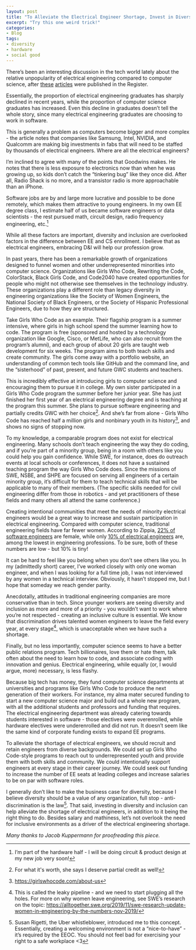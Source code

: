 ```yaml
---                                                                                                     
layout: post                                                                                             
title: "To Alleviate the Electrical Engineer Shortage, Invest in Diversity and Inclusion"                
excerpt: "Try this one weird trick!"
categories:                                             
- Blog                                                                                                  
tags:                                                                                         
- diversity       
- hardware                                           
- social good                         
--- 
```


There’s been an interesting discussion in the tech world lately about the relative unpopularity of electrical engineering compared to computer science, after [these](https://www.theregister.com/2022/07/18/electrical_engineers_extinction/) [articles](https://www.theregister.com/2022/07/08/semiconductor_engineer_shortage/) were published in the Register.

Essentially, the proportion of electrical engineering graduates has sharply declined in recent years, while the proportion of computer science graduates has increased. Even this decline in graduates doesn’t tell the whole story, since many electrical engineering graduates are choosing to work in software.

This is generally a problem as computers become bigger and more complex - the article notes that companies like Samsung, Intel, NVIDIA, and Qualcomm are making big investments in fabs that will need to be staffed by thousands of electrical engineers. Where are all the electrical engineers?

I’m inclined to agree with many of the points that Goodwins makes. He notes that there is less exposure to electronics now than when he was growing up, so kids don’t catch the “tinkering bug” like they once did. After all, Radio Shack is no more, and a transistor radio is more approachable than an iPhone.

Software jobs are by and large more lucrative and possible to be done remotely, which makes them attractive to young engineers. In my own EE degree class, I estimate half of us became software engineers or data scientists - the rest pursued math, circuit design, radio frequency engineering, etc.[^1]

While all these factors are important, diversity and inclusion are overlooked factors in the difference between EE and CS enrollment. I believe that as electrical engineers, embracing D&I will help our profession grow.

In past years, there has been a remarkable growth of organizations designed to funnel women and other underrepresented minorities into computer science. Organizations like Girls Who Code, Rewriting the Code, ColorStack, Black Girls Code, and Code2040 have created opportunities for people who might not otherwise see themselves in the technology industry. These organizations play a different role than legacy diversity in engineering organizations like the Society of Women Engineers, the National Society of Black Engineers, or the Society of Hispanic Professional Engineers, due to how they are structured.

Take Girls Who Code as an example. Their flagship program is a summer intensive, where girls in high school spend the summer learning how to code. The program is free (sponsored and hosted by a technology organization like Google, Cisco, or MetLife, who can also recruit from the program’s alumni), and each group of about 20 girls are taught web development for six weeks. The program aims to both teach skills and create community. The girls come away with a portfolio website, an understanding of common tech tools like GitHub and the command line, and the “sisterhood” of past, present, and future GWC students and teachers. 

This is incredibly effective at introducing girls to computer science and encouraging them to pursue it in college. My own sister participated in a Girls Who Code program the summer before her junior year. She has just finished her first year of an electrical engineering degree and is teaching at the program this summer. She plans to pursue software engineering and partially credits GWC with her choice[^2]. And she’s far from alone - Girls Who Code has reached half a million girls and nonbinary youth in its history[^3], and shows no signs of stopping now.

To my knowledge, a comparable program does not exist for electrical engineering. Many schools don’t teach engineering the way they do coding, and if you’re part of a minority group, being in a room with others like you could help you gain confidence. While SWE, for instance, does do outreach events at local schools or conferences, it does not have a sustained teaching program the way Girls Who Code does. Since the missions of SWE, NSBE, and SHPE are focused on serving all engineers of a certain minority group, it’s difficult for them to teach technical skills that will be applicable to many of their members. (The specific skills needed for civil engineering differ from those in robotics - and yet practitioners of these fields and many others all attend the same conference.)

Creating intentional communities that meet the needs of minority electrical engineers would be a great way to increase and sustain participation in electrical engineering. Compared with computer science, traditional engineering fields have far fewer women. According to Zippia, [22% of software engineers](https://www.zippia.com/software-engineer-jobs/demographics/) are female, while only [10% of electrical engineers](https://www.zippia.com/electrical-engineer-jobs/demographics/) are, among the lowest in engineering professions. To be sure, both of these numbers are low - but 10% is tiny!

It can be hard to feel like you belong when you don’t see others like you. In my (admittedly short) career, I’ve worked closely with only one woman engineer, and when I was looking for a full time job, I was not interviewed by any women in a technical interview. Obviously, it hasn’t stopped me, but I hope that someday we reach gender parity.

Anecdotally, attitudes in traditional engineering companies are more conservative than in tech. Since younger workers are seeing diversity and inclusion as more and more of a priority - you wouldn’t want to work where you’re not respected - creating an inclusive culture is essential. We know that discrimination drives talented women engineers to leave the field every year, at every stage[^4], which is unacceptable when we have such a shortage.

Finally, but no less importantly, computer science seems to have a better public relations program. Tech billionaires, love them or hate them, talk often about the need to learn how to code, and associate coding with innovation and genius. Electrical engineering, while equally (or, I would argue, more) necessary, is less flashy.

Because big tech has money, they fund computer science departments at universities and programs like Girls Who Code to produce the next generation of their workers. For instance, my alma mater secured funding to start a new computer science major and build out a whole new program, with all the additional students and professors and funding that requires. The electrical engineering department was already catering towards students interested in software - those electives were overenrolled, while hardware electives were underenrolled and did not run. It doesn’t seem like the same kind of corporate funding exists to expand EE programs.

To alleviate the shortage of electrical engineers, we should recruit and retain engineers from diverse backgrounds. We could set up Girls Who Code-style programs to reach out to underrepresented youth and provide them with both skills and community. We could intentionally support engineers at every stage in their career journey. We could seek out funding to increase the number of EE seats at leading colleges and increase salaries to be on par with software roles.

I generally don’t like to make the business case for diversity, because I believe diversity should be a value of any organization, full stop - anti-discrimination is the law[^5]. That said, investing in diversity and inclusion can help alleviate the shortage of electrical engineers, in addition to it being the right thing to do. Besides salary and mathiness, let’s not overlook the need for inclusive environments as a driver of the electrical engineering shortage.

*Many thanks to Jacob Kuppermann for proofreading this piece.*   

[^1]: I’m part of the hardware half - I will be doing circuit & product design at my new job very soon!
[^2]: For what it's worth, she says I deserve partial credit as well!
[^3]: https://girlswhocode.com/about-us
[^4]: This is called the leaky pipeline - and we need to start plugging all the holes. For more on why women leave engineering, see SWE’s research on the topic: https://alltogether.swe.org/2019/11/swe-research-update-women-in-engineering-by-the-numbers-nov-2019/ 
[^5]: Susan Rigetti, the Uber whistleblower, introduced me to this concept. Essentially, creating a welcoming environment is not a “nice-to-have” - it’s required by the EEOC. You should not feel bad for exercising your right to a safe workplace <3

